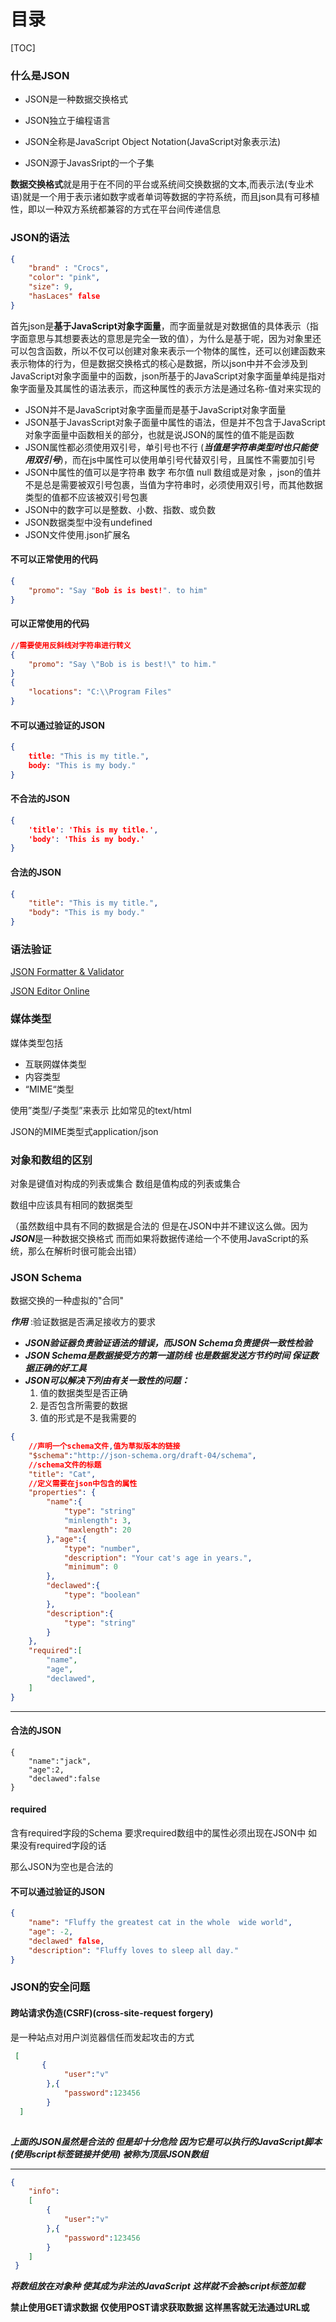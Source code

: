 # 目录

[TOC]

### 什么是JSON

- JSON是一种数据交换格式 

- JSON独立于编程语言 
- JSON全称是JavaScript Object Notation(JavaScript对象表示法) 
- JSON源于JavasSript的一个子集

**数据交换格式**就是用于在不同的平台或系统间交换数据的文本,而表示法(专业术语)就是一个用于表示诸如数字或者单词等数据的字符系统，而且json具有可移植性，即以一种双方系统都兼容的方式在平台间传递信息

### JSON的语法

```json
{
    "brand" : "Crocs",
    "color": "pink",
    "size": 9,
    "hasLaces" false
}
```

首先json是**基于JavaScript对象字面量**，而字面量就是对数据值的具体表示（指字面意思与其想要表达的意思是完全一致的值），为什么是基于呢，因为对象里还可以包含函数，所以不仅可以创建对象来表示一个物体的属性，还可以创建函数来表示物体的行为，但是数据交换格式的核心是数据，所以json中并不会涉及到JavaScript对象字面量中的函数，json所基于的JavaScript对象字面量单纯是指对象字面量及其属性的语法表示，而这种属性的表示方法是通过名称-值对来实现的

- JSON并不是JavaScript对象字面量而是基于JavaScript对象字面量  
- JSON基于JavasScript对象子面量中属性的语法，但是并不包含于JavaScript对象字面量中函数相关的部分，也就是说JSON的属性的值不能是函数  
- JSON属性都必须使用双引号，单引号也不行 (***当值是字符串类型时也只能使用双引号***)，而在js中属性可以使用单引号代替双引号，且属性不需要加引号
- JSON中属性的值可以是字符串 数字 布尔值 null 数组或是对象 ，json的值并不是总是需要被双引号包裹，当值为字符串时，必须使用双引号，而其他数据类型的值都不应该被双引号包裹
- JSON中的数字可以是整数、小数、指数、或负数
- JSON数据类型中没有undefined
- JSON文件使用.json扩展名

#### 不可以正常使用的代码

```json
{
    "promo": "Say "Bob is is best!". to him"
}
```

#### 可以正常使用的代码

```json
//需要使用反斜线对字符串进行转义
{
    "promo": "Say \"Bob is is best!\" to him."
}
{
    "locations": "C:\\Program Files"
}
```

#### 不可以通过验证的JSON

```json
{
    title: "This is my title.",
    body: "This is my body."
}
```

#### 不合法的JSON

```json
{
    'title': 'This is my title.',
    'body': 'This is my body.'
}
```

#### 合法的JSON

```json
{
    "title": "This is my title.",
    "body": "This is my body."
}
```

### 语法验证

[JSON Formatter & Validator](https://jsonformatter.curiousconcept.com/) 

[JSON Editor Online]( https://onlinejsoneditor.com/)

### 媒体类型

媒体类型包括

  - 互联网媒体类型
  - 内容类型  
  - “MIME“类型

使用”类型/子类型”来表示 比如常见的text/html

JSON的MIME类型式application/json

### 对象和数组的区别

对象是键值对构成的列表或集合 数组是值构成的列表或集合

数组中应该具有相同的数据类型

（虽然数组中具有不同的数据是合法的 但是在JSON中并不建议这么做。因为***JSON***是一种数据交换格式 而而如果将数据传递给一个不使用JavaScript的系统，那么在解析时很可能会出错）

### JSON Schema

数据交换的一种虚拟的"合同"

 ***作用*** :验证数据是否满足接收方的要求

- ***JSON验证器负责验证语法的错误，而JSON Schema负责提供一致性检验*** 
- ***JSON Schema是数据接受方的第一道防线 也是数据发送方节约时间 保证数据正确的好工具*** 
- ***JSON可以解决下列由有关一致性的问题：***
  1. 值的数据类型是否正确 
  2. 是否包含所需要的数据 
  3. 值的形式是不是我需要的

```json
{
    //声明一个schema文件,值为草拟版本的链接
    "$schema":"http://json-schema.org/draft-04/schema",
    //schema文件的标题
    "title": "Cat",
    //定义需要在json中包含的属性
    "properties": {
        "name":{
            "type": "string"
            "minlength": 3,
            "maxlength": 20
        },"age":{
            "type": "number",
            "description": "Your cat's age in years.",
            "minimum": 0
        },
        "declawed":{
            "type": "boolean"
        },
        "description":{
            "type": "string"
        }
    },
    "required":[
        "name",
        "age",
        "declawed",
    ]
}
```

---

#### 合法的JSON

```
{
    "name":"jack",
    "age":2,
    "declawed":false
}
```

#### required

含有required字段的Schema 要求required数组中的属性必须出现在JSON中 如果没有required字段的话

那么JSON为空也是合法的

#### 不可以通过验证的JSON

```json
{
    "name": "Fluffy the greatest cat in the whole  wide world",
    "age": -2,
    "declawed" false,
    "description": "Fluffy loves to sleep all day." 
}
```


### JSON的安全问题

####  跨站请求伪造(CSRF)(cross-site-request forgery)

是一种站点对用户浏览器信任而发起攻击的方式

```json
 [
       {
            "user":"v"
        },{
            "password":123456
        }
  ]
  
```

***上面的JSON虽然是合法的 但是却十分危险 因为它是可以执行的JavaScript脚本(使用script标签链接并使用) 被称为顶层JSON数组***

---

```json
{ 
    "info":
    [
        {
            "user":"v"
        },{
            "password":123456
        }
    ]
 }
```

***将数组放在对象种 使其成为非法的JavaScript 这样就不会被script标签加载***

**禁止使用GET请求数据 仅使用POST请求获取数据 这样黑客就无法通过URL或<script>标签链接到数据**

***也不要在JSON中使用顶层数组***

####  注入攻击(向网站注入恶意代码)

**跨站脚本攻击(cross-site scripting XSS)** 是注入攻击的一种 在使用JavaScript从服务器获取到一段JSON字符串时并将转为JavaScript对象时发生

```javascript
//bad code
let jsonString = "alert('this is bad')";
var myObject = eval('(' + jsonString + ')');
```

使用JSON.parse代替eva()函数

```javascript
let jsonString = '{"animal": "cat"}';
let myObject = JSON.parse(jsonString);
alert(myObject.animal);
```

**因为当从服务器上获取JSON数据时，你并不能控制你获得JSON是什么样子的 那，那么服务器本身或发来的JSON数据本人劫持 那么就可能运行恶意代码**

**eval()函数的问题是它会把传入的字符串无差别的执行，并不能识别恶意脚本**

***JSON.parse()函数只会执行JSON代码 因此使用JSON.parse()更安全***

#### 不规矩的JSON

```json
{
    "message":"<div onmouseover = \"alert('gotcha!')\">hover here.</div>"
}
```

```javascript
let jsonString = '{"message": "<div onmouseover = \\"alert(\'gotcha!\')\\">hover here.</div>"}';
let obj = JSON.parse(jsonString);
document.body.innerHTML = obj.message;
```

当鼠标每次移动到屏幕上的消息时会弹出警告框 而黑客则可以通过该脚本获取你这也页面上所有的私人信息

解决办法是将所有诸如<div>这样的HTML标签进行转码<div>转码之后就是`&lt;div&gt` 

```javascript
//solved
function htmlEscape(json){
    let obj = JSON.parse(json);
    for(var prototype in obj){
        return obj[prototype].replace(/[<>"&]/g,function(match,pos, originalText){
            switch(match){
                case "<":
                    return "&lt";
                case ">":
                    return  "&gt";
                case "&":
                    return "&amp";
                case "\"":
                    return "&quot" ;  
            };
        })
    }
}
htmlEscape('{"message":"<div onmouseover=\\"alert(\'gotcha!\')\\">hover here.</div>"}')
//&ltdiv onmouseover=&quotalert('gotcha!')&quot&gthover here.&lt/div&gt
```

### 总结

- 跨站请求伪造

  *指的是站点对用户浏览器的信任进行的攻击*

- 顶层JSON数组

  存在于JSON名称键值对之外的位于文档最顶层的JSON数组

- 注入攻击

  依赖于将数据注入到Web应用程序以方便恶意数据执行或编译的攻击

- JSON跨站脚本注入攻击

   通过截取或将站点中所使用的第三方代码更换为恶意代码，对站点进行的一种注入攻击

----

来源：[美]Lindsay Bassett著 JSON必知必会
